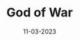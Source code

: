 ---
category: 'gry akcji'
date: '11-03-2023'
title: 'God of War'
excerpt: 'Need for Speed to seria gier wyścigowych dostępnych na wiele platform, między innymi konsole, komputery czy urządzenia przenośne. Pierwszy tytuł z serii - The Need for Speed - został wydany 31 sierpnia 1994 roku.'
thumbnail: '/images/posts/god-of-war/thumbnail.jpg'
isPopular: false
---